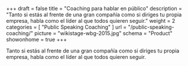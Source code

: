 +++
draft 			= false
title 			= "Coaching para hablar en público"
description		= "Tanto si estás al frente de una gran compañía como si diriges tu propia empresa, habla como el líder al que todos quieren seguir."
weight			= 2
categories		= [ "Public Speaking Coaching" ]
url	 			= "/public-speaking-coaching/"
picture 		= "wikistage-wbg-2015.jpg"
schema			= "Product"
showonhome		= true
+++

Tanto si estás al frente de una gran compañía como si diriges tu propia empresa, habla como el líder al que todos quieren seguir.